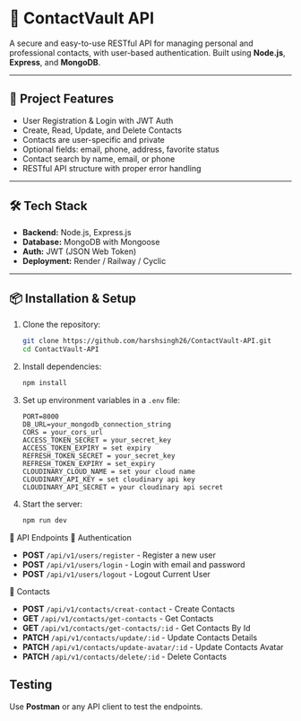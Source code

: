 # 📇 ContactVault API

A secure and easy-to-use RESTful API for managing personal and professional contacts, with user-based authentication. Built using **Node.js**, **Express**, and **MongoDB**.

---

## 📁 Project Features

- User Registration & Login with JWT Auth
- Create, Read, Update, and Delete Contacts
- Contacts are user-specific and private
- Optional fields: email, phone, address, favorite status
- Contact search by name, email, or phone
- RESTful API structure with proper error handling

---

## 🛠️ Tech Stack

- **Backend:** Node.js, Express.js  
- **Database:** MongoDB with Mongoose  
- **Auth:** JWT (JSON Web Token)  
- **Deployment:** Render / Railway / Cyclic  

---

## 📦 Installation & Setup

1. Clone the repository:
   ```sh
   git clone https://github.com/harshsingh26/ContactVault-API.git
   cd ContactVault-API
   
2. Install dependencies:
   ```sh
   npm install
   ```
3. Set up environment variables in a `.env` file:
   ```env
   PORT=8000
   DB_URL=your_mongodb_connection_string
   CORS = your_cors_url
   ACCESS_TOKEN_SECRET = your_secret_key
   ACCESS_TOKEN_EXPIRY = set expiry
   REFRESH_TOKEN_SECRET = your_secret_key
   REFRESH_TOKEN_EXPIRY = set_expiry
   CLOUDINARY_CLOUD_NAME = set your cloud name
   CLOUDINARY_API_KEY = set cloudinary api key
   CLOUDINARY_API_SECRET = your cloudinary api secret
   ```
4. Start the server:
   ```sh
   npm run dev
   ```

🔌 API Endpoints
🔐 Authentication
- **POST** `/api/v1/users/register` - Register a new user
- **POST** `/api/v1/users/login` - Login with email and password
- **POST** `/api/v1/users/logout` - Logout Current User

📇 Contacts

- **POST** `/api/v1/contacts/creat-contact` - Create Contacts
- **GET** `/api/v1/contacts/get-contacts` - Get Contacts
- **GET** `/api/v1/contacts/get-contacts/:id` - Get Contacts By Id
- **PATCH** `/api/v1/contacts/update/:id` - Update Contacts Details
- **PATCH** `/api/v1/contacts/update-avatar/:id` - Update Contacts Avatar
- **PATCH** `/api/v1/contacts/delete/:id` - Delete Contacts

## Testing
Use **Postman** or any API client to test the endpoints.
